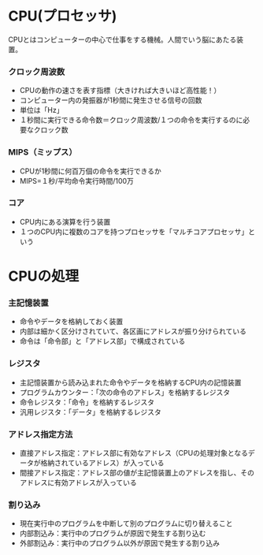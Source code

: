 # CPU(プロセッサ)
CPUとはコンピューターの中心で仕事をする機械。人間でいう脳にあたる装置。
### クロック周波数
- CPUの動作の速さを表す指標（大きければ大きいほど高性能！）
- コンピューター内の発振器が1秒間に発生させる信号の回数
- 単位は「Hz」
- １秒間に実行できる命令数＝クロック周波数/１つの命令を実行するのに必要なクロック数
### MIPS（ミップス）
- CPUが1秒間に何百万個の命令を実行できるか
- MIPS=１秒/平均命令実行時間/100万
### コア
- CPU内にある演算を行う装置
- １つのCPU内に複数のコアを持つプロセッサを「マルチコアプロセッサ」という

# CPUの処理
### 主記憶装置
- 命令やデータを格納しておく装置
- 内部は細かく区分けされていて、各区画にアドレスが振り分けられている
- 命令は「命令部」と「アドレス部」で構成されている

### レジスタ
- 主記憶装置から読み込まれた命令やデータを格納するCPU内の記憶装置
- プログラムカウンター：「次の命令のアドレス」を格納するレジスタ
- 命令レジスタ：「命令」を格納するレジスタ
- 汎用レジスタ：「データ」を格納するレジスタ

### アドレス指定方法
- 直接アドレス指定：アドレス部に有効なアドレス（CPUの処理対象となるデータが格納されているアドレス）が入っている
- 間接アドレス指定：アドレス部の値が主記憶装置上のアドレスを指し、そのアドレスに有効アドレスが入っている

### 割り込み
- 現在実行中のプログラムを中断して別のプログラムに切り替えること
- 内部割込み：実行中のプログラムが原因で発生する割り込む
- 外部割込み：実行中のプログラム以外が原因で発生する割り込み
  



